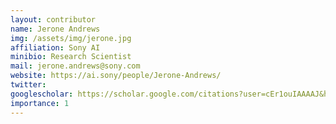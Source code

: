 ```yaml
---
layout: contributor
name: Jerone Andrews
img: /assets/img/jerone.jpg 
affiliation: Sony AI
minibio: Research Scientist
mail: jerone.andrews@sony.com
website: https://ai.sony/people/Jerone-Andrews/
twitter: 
googlescholar: https://scholar.google.com/citations?user=cEr1ouIAAAAJ&hl=en
importance: 1
---
```

